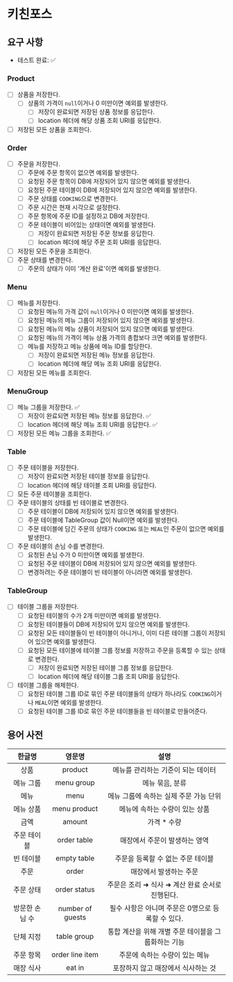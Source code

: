 # 키친포스

## 요구 사항

- 테스트 완료: ✅

### Product

- [ ] 상품을 저장한다.
    - [ ] 상품의 가격이 `null`이거나 0 미만이면 예외를 발생한다.
        - [ ] 저장이 완료되면 저장된 상품 정보를 응답한다.
        - [ ] location 헤더에 해당 상품 조회 URI를 응답한다.
- [ ] 저장된 모든 상품을 조회한다.

### Order

- [ ] 주문을 저장한다.
    - [ ] 주문에 주문 항목이 없으면 예외를 발생한다.
    - [ ] 요청된 주문 항목이 DB에 저장되어 있지 않으면 예외를 발생한다.
    - [ ] 요청된 주문 테이블이 DB에 저장되어 있지 않으면 예외를 발생한다.
    - [ ] 주문 상태를 `COOKING`으로 변경한다.
    - [ ] 주문 시간은 현재 시각으로 설정한다.
    - [ ] 주문 항목에 주문 ID를 설정하고 DB에 저장한다.
    - [ ] 주문 테이블이 비어있는 상태이면 예외를 발생한다.
        - [ ] 저장이 완료되면 저장된 주문 정보를 응답한다.
        - [ ] location 헤더에 해당 주문 조회 URI를 응답한다.
- [ ] 저장된 모든 주문을 조회한다.
- [ ] 주문 상태를 변경한다.
    - [ ] 주문의 상태가 이미 '계산 완료'이면 예외를 발생한다.

### Menu

- [ ] 메뉴를 저장한다.
    - [ ] 요청된 메뉴의 가격 값이 `null`이거나 0 미만이면 예외를 발생한다.
    - [ ] 요청된 메뉴의 메뉴 그룹이 저장되어 있지 않으면 예외를 발생한다.
    - [ ] 요청된 메뉴의 메뉴 상품이 저장되어 있지 않으면 예외를 발생한다.
    - [ ] 요청된 메뉴의 가격이 메뉴 상품 가격의 총합보다 크면 예외를 발생한다.
    - [ ] 메뉴를 저장하고 메뉴 상품에 메뉴 ID를 할당한다.
        - [ ] 저장이 완료되면 저장된 메뉴 정보를 응답한다.
        - [ ] location 헤더에 해당 메뉴 조회 URI를 응답한다.
- [ ] 저장된 모든 메뉴를 조회한다.

### MenuGroup

- [ ] 메뉴 그룹을 저장한다. ✅
    - [ ] 저장이 완료되면 저장된 메뉴 정보를 응답한다. ✅
    - [ ] location 헤더에 해당 메뉴 조회 URI를 응답한다. ✅
- [ ] 저장된 모든 메뉴 그룹을 조회한다. ✅

### Table

- [ ] 주문 테이블을 저장한다.
    - [ ] 저장이 완료되면 저장된 테이블 정보를 응답한다.
    - [ ] location 헤더에 해당 테이블 조회 URI를 응답한다.
- [ ] 모든 주문 테이블을 조회한다.
- [ ] 주문 테이블의 상태를 빈 테이블로 변경한다.
    - [ ] 주문 테이블이 DB에 저장되어 있지 않으면 예외를 발생한다.
    - [ ] 주문 테이블에 TableGroup 값이 Null이면 예외를 발생한다.
    - [ ] 주문 테이블에 담긴 주문의 상태가 `COOKING` 또는 `MEAL`인 주문이 없으면 예외를 발생한다.
- [ ] 주문 테이블의 손님 수를 변경한다.
    - [ ] 요청된 손님 수가 0 미만이면 예외를 발생한다.
    - [ ] 요청된 주문 테이블이 DB에 저장되어 있지 않으면 예외를 발생한다.
    - [ ] 변경하려는 주문 테이블이 빈 테이블이 아니라면 예외를 발생한다.

### TableGroup

- [ ] 테이블 그룹을 저장한다.
    - [ ] 요청된 테이블의 수가 2개 미만이면 예외를 발생한다.
    - [ ] 요청된 테이블들이 DB에 저장되어 있지 않으면 예외를 발생한다.
    - [ ] 요청된 모든 테이블들이 빈 테이블이 아니거나, 이미 다른 테이블 그룹이 저장되어 있으면 예외를 발생한다.
    - [ ] 요청된 모든 테이블에 테이블 그룹 정보를 저장하고 주문을 등록할 수 있는 상태로 변경한다.
        - [ ] 저장이 완료되면 저장된 테이블 그룹 정보를 응답한다.
        - [ ] location 헤더에 해당 테이블 그룹 조회 URI를 응답한다.
- [ ] 테이블 그룹을 해제한다.
    - [ ] 요청된 테이블 그룹 ID로 묶인 주문 테이블들의 상태가 하나라도 `COOKING`이거나 `MEAL`이면 예외를 발생한다.
    - [ ] 요청된 테이블 그룹 ID로 묶인 주문 테이블들을 빈 테이블로 만들어준다.

## 용어 사전

|   한글명    |       영문명        |              설명               |
|:--------:|:----------------:|:-----------------------------:|
|    상품    |     product      |      메뉴를 관리하는 기준이 되는 데이터      |
|  메뉴 그룹   |    menu group    |           메뉴 묶음, 분류           |
|    메뉴    |       menu       |    메뉴 그룹에 속하는 실제 주문 가능 단위     |
|  메뉴 상품   |   menu product   |       메뉴에 속하는 수량이 있는 상품       |
|    금액    |      amount      |            가격 * 수량            |
|  주문 테이블  |   order table    |       매장에서 주문이 발생하는 영역        |
|  빈 테이블   |   empty table    |      주문을 등록할 수 없는 주문 테이블      |
|    주문    |      order       |         매장에서 발생하는 주문          |
|  주문 상태   |   order status   | 주문은 조리 ➜ 식사 ➜ 계산 완료 순서로 진행된다. |
| 방문한 손님 수 | number of guests | 필수 사항은 아니며 주문은 0명으로 등록할 수 있다. |
|  단체 지정   |   table group    | 통합 계산을 위해 개별 주문 테이블을 그룹화하는 기능 |
|  주문 항목   | order line item  |       주문에 속하는 수량이 있는 메뉴       |
|  매장 식사   |      eat in      |      포장하지 않고 매장에서 식사하는 것      |
